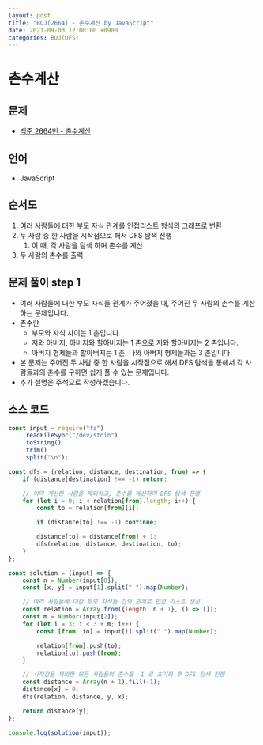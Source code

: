 ```yaml
---
layout: post
title: "BOJ[2664] - 촌수계산 by JavaScript"
date: 2021-09-03 12:00:00 +0900
categories: BOJ(DFS)
---
```


# 촌수계산

## 문제

- [백준 2664번 - 촌수계산](https://www.acmicpc.net/problem/2664)

## 언어

- JavaScript

## 순서도

1. 여러 사람들에 대한 부모 자식 관계를 인접리스트 형식의 그래프로 변환
2. 두 사람 중 한 사람을 시작점으로 해서 DFS 탐색 진행
   1. 이 때, 각 사람을 탐색 하며 촌수를 계산
3. 두 사람의 촌수를 출력

## 문제 풀이 step 1

- 여러 사람들에 대한 부모 자식들 관계가 주어졌을 때, 주어진 두 사람의 촌수를 계산하는 문제입니다.
- 촌수란
  - 부모와 자식 사이는 1 촌입니다.
  - 저와 아버지, 아버지와 할아버지는 1 촌으로 저와 할아버지는 2 촌입니다.
  - 아버지 형제들과 할아버지는 1 촌, 나와 아버지 형제들과는 3 촌입니다.
- 본 문제는 주어진 두 사람 중 한 사람을 시작점으로 해서 DFS 탐색을 통해서 각 사람들과의 촌수를 구하면 쉽게 풀 수 있는 문제입니다.
- 추가 설명은 주석으로 작성하겠습니다.

## 소스 코드

```javascript
const input = require("fs")
	.readFileSync("/dev/stdin")
	.toString()
	.trim()
	.split("\n");

const dfs = (relation, distance, destination, from) => {
	if (distance[destination] !== -1) return;

	// 이미 계산한 사람을 제외하고, 촌수를 게산하며 DFS 탐색 진행
	for (let i = 0; i < relation[from].length; i++) {
		const to = relation[from][i];

		if (distance[to] !== -1) continue;

		distance[to] = distance[from] + 1;
		dfs(relation, distance, destination, to);
	}
};

const solution = (input) => {
	const n = Number(input[0]);
	const [x, y] = input[1].split(" ").map(Number);

	// 여러 사람들에 대한 부모 자식들 간의 관계로 인접 리스트 생성
	const relation = Array.from({length: n + 1}, () => []);
	const m = Number(input[2]);
	for (let i = 3; i < 3 + m; i++) {
		const [from, to] = input[i].split(" ").map(Number);

		relation[from].push(to);
		relation[to].push(from);
	}

	// 시작점을 제외한 모든 사람들의 촌수를 -1 로 초기화 후 DFS 탐색 진행
	const distance = Array(n + 1).fill(-1);
	distance[x] = 0;
	dfs(relation, distance, y, x);

	return distance[y];
};

console.log(solution(input));
```
